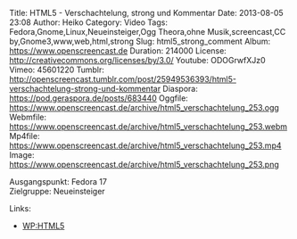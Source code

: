 Title: HTML5 - Verschachtelung, strong und Kommentar
Date: 2013-08-05 23:08
Author: Heiko
Category: Video
Tags: Fedora,Gnome,Linux,Neueinsteiger,Ogg Theora,ohne Musik,screencast,CC by,Gnome3,www,web,html,strong
Slug: html5_strong_comment
Album: https://www.openscreencast.de
Duration: 214000
License: http://creativecommons.org/licenses/by/3.0/
Youtube: ODOGrwfXJz0
Vimeo: 45601220
Tumblr: http://openscreencast.tumblr.com/post/25949536393/html5-verschachtelung-strong-und-kommentar
Diaspora: https://pod.geraspora.de/posts/683440
Oggfile: https://www.openscreencast.de/archive/html5_verschachtelung_253.ogg
Webmfile: https://www.openscreencast.de/archive/html5_verschachtelung_253.webm
Mp4file: https://www.openscreencast.de/archive/html5_verschachtelung_253.mp4
Image: https://www.openscreencast.de/archive/html5_verschachtelung_253.png

Ausgangspunkt: Fedora 17  
Zielgruppe: Neueinsteiger  

Links:

  * [WP:HTML5](https://de.wikipedia.org/wiki/HTML5 "Link zu WP:HTML5")

